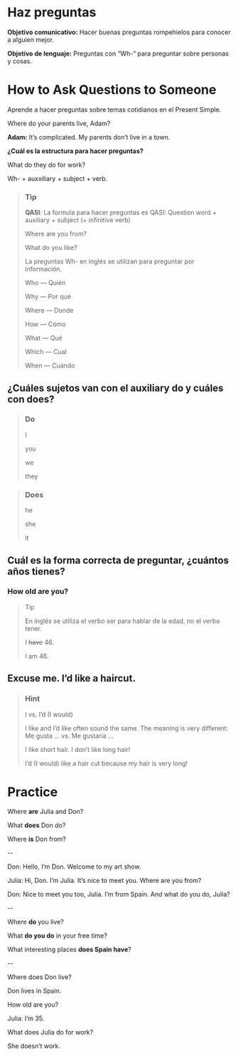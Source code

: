 # Haz preguntas
**Objetivo comunicativo:** Hacer buenas preguntas rompehielos para conocer a alguien mejor.

**Objetivo de lenguaje:** Preguntas con “Wh-” para preguntar sobre personas y cosas.

# How to Ask Questions to Someone
Aprende a hacer preguntas sobre temas cotidianos en el Present Simple.

Where do your parents live, Adam?

__Adam:__ It’s complicated. My parents don’t live in a town.

**¿Cuál es la estructura para hacer preguntas?**

What do they do for work?

Wh- + auxxiliary + subject + verb.

> ### Tip
>
> **QASI**: La formula para hacer preguntas es QASI: Question word + auxiliary + subject (+ infinitive verb)
>
>Where are you from?
>
>What do you like?
>
>La preguntas Wh- en inglés se utilizan para preguntar por información.
>
>Who — Quién
>
>Why — Por qué
>
>Where — Donde
>
>How — Cómo
>
>What — Qué
>
>Which — Cual
>
>When — Cuándo

## ¿Cuáles sujetos van con el auxiliary do y cuáles con does?

>### **Do**
>
>I
>
>you
>
>we
>
>they



>### **Does**
>
>he
>
>she
>
>it

## Cuál es la forma correcta de preguntar, ¿cuántos años tienes?
### How old are you?

>Tip
>
>En inglés se utiliza el verbo ser para hablar de la edad, no el verbo tener.
>
>I ~~have~~ 46.
>
>I am 46.


## Excuse me. I’d like a haircut.

> ### **Hint**
>
>I vs. I’d (I would)
>
>I like and I’d like often sound the same. The meaning is very different: Me gusta ... vs. Me gustaría ...
>
>I like short hair. I don’t like long hair!
>
>I’d (I would) like a hair cut because my hair is very long!

# Practice

Where **are** Julia and Don?

What **does** Don do?

Where **is** Don from?

--

Don: Hello, I’m Don. Welcome to my art show.

Julia: Hi, Don. I’m Julia. It’s nice to meet you. Where are you from?

Don: Nice to meet you too, Julia. I’m from Spain. And what do you do, Julia?

--

Where **do** you live?

What **do you do** in your free time?

What interesting places **does Spain have**?

--

Where does Don live?

Don lives in Spain.

How old are you?

Julia: I’m 35.

What does Julia do for work?

She doesn’t work.